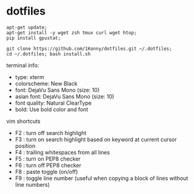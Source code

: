 # dotfiles

```
apt-get update;
apt-get install -y wget zsh tmux curl wget htop;
pip install gpustat;

git clone https://github.com/1Konny/dotfiles.git ~/.dotfiles; 
cd ~/.dotfiles; bash install.sh
```
terminal info: <br>
 - type: xterm <br>
 - colorscheme: New Black <br>
 - font: DejaVu Sans Mono (size: 10)
 - asian font: DejaVu Sans Mono (size: 10)
 - font quality: Natural ClearType
 - bold: Use bold color and font


vim shortcuts
- F2 : turn off search highlight
- F3 : turn on search highlight based on keyword at current cursor position
- F4 : trailing whitespaces from all lines
- F5 : turn on PEP8 checker
- F6 : turn off PEP8 checker
- F8 : paste toggle (on/off)
- F9 : toggle line number (useful when copying a block of lines without line numbers)
